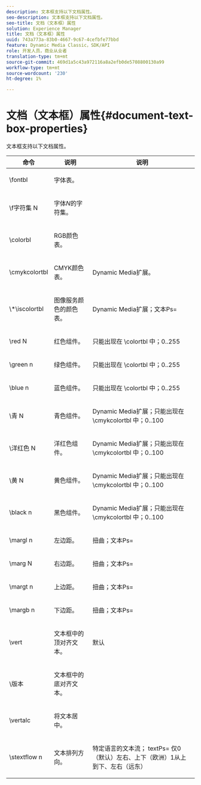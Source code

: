 ```yaml
---
description: 文本框支持以下文档属性。
seo-description: 文本框支持以下文档属性。
seo-title: 文档（文本框）属性
solution: Experience Manager
title: 文档（文本框）属性
uuid: 743a773a-83b0-4667-9c67-4cefbfe77bbd
feature: Dynamic Media Classic，SDK/API
role: 开发人员，商业从业者
translation-type: tm+mt
source-git-commit: 469d1a5c43a972116a8a2efb0de5708800130a99
workflow-type: tm+mt
source-wordcount: '230'
ht-degree: 1%

---
```



# 文档（文本框）属性{#document-text-box-properties}

文本框支持以下文档属性。

<table id="table_8E1DF8E6BD894D7A9ACFC839918E2315"> 
 <thead> 
  <tr> 
   <th class="entry"> <b>命令</b> </th> 
   <th class="entry"> <b>说明</b> </th> 
   <th class="entry"> <b>说明</b> </th> 
  </tr> 
 </thead>
 <tbody> 
  <tr> 
   <td> <span class="codeph"> \fontbl  </span> </td> 
   <td> <p>字体表。 </p> </td> 
   <td> <p> </p> </td> 
  </tr> 
  <tr> 
   <td> <span class="codeph"> \f字符集 <span class="varname"> N  </span> </span> </td> 
   <td> <p>字体<i>N</i>的字符集。 </p> </td> 
   <td> <p> </p> </td> 
  </tr> 
  <tr> 
   <td> <span class="codeph"> \colorbl  </span> </td> 
   <td> <p>RGB颜色表。 </p> </td> 
   <td> <p> </p> </td> 
  </tr> 
  <tr> 
   <td> <span class="codeph"> \cmykcolortbl  </span> </td> 
   <td> <p>CMYK颜色表。 </p> </td> 
   <td> <p>Dynamic Media扩展。 </p> </td> 
  </tr> 
  <tr> 
   <td> <span class="codeph"> \*\iscolortbl  </span> </td> 
   <td> <p>图像服务颜色的颜色表。 </p> </td> 
   <td> <p>Dynamic Media扩展；<span class="codeph">文本Ps= </span> </p> </td> 
  </tr> 
  <tr> 
   <td> <span class="codeph"> \red  <span class="varname"> N  </span> </span> </td> 
   <td> <p>红色组件。 </p> </td> 
   <td> <p>只能出现在<span class="codeph"> \colortbl </span>中；0..255 </p> </td> 
  </tr> 
  <tr> 
   <td> <span class="codeph"> \green  <span class="varname"> n  </span> </span> </td> 
   <td> <p>绿色组件。 </p> </td> 
   <td> <p>只能出现在<span class="codeph"> \colortbl </span>中；0..255 </p> </td> 
  </tr> 
  <tr> 
   <td> <span class="codeph"> \blue  <span class="varname"> n  </span> </span> </td> 
   <td> <p>蓝色组件。 </p> </td> 
   <td> <p>只能出现在<span class="codeph"> \colortbl </span>中；0..255 </p> </td> 
  </tr> 
  <tr> 
   <td> <span class="codeph"> \青 <span class="varname"> N  </span> </span> </td> 
   <td> <p>青色组件。 </p> </td> 
   <td> <p>Dynamic Media扩展；只能出现在<span class="codeph"> \cmykcolortbl </span>中；0..100 </p> </td> 
  </tr> 
  <tr> 
   <td> <span class="codeph"> \洋红色 <span class="varname"> N  </span> </span> </td> 
   <td> <p>洋红色组件。 </p> </td> 
   <td> <p>Dynamic Media扩展；只能出现在<span class="codeph"> \cmykcolortbl </span>中；0..100 </p> </td> 
  </tr> 
  <tr> 
   <td> <span class="codeph"> \黄 <span class="varname"> N  </span> </span> </td> 
   <td> <p>黄色组件。 </p> </td> 
   <td> <p>Dynamic Media扩展；只能出现在<span class="codeph"> \cmykcolortbl </span>中；0..100 </p> </td> 
  </tr> 
  <tr> 
   <td> <span class="codeph"> \black  <span class="varname"> n  </span> </span> </td> 
   <td> <p>黑色组件。 </p> </td> 
   <td> <p>Dynamic Media扩展；只能出现在<span class="codeph"> \cmykcolortbl </span>中；0..100 </p> </td> 
  </tr> 
  <tr> 
   <td> <span class="codeph"> \margl  <span class="varname"> n  </span> </span> </td> 
   <td> <p>左边距。 </p> </td> 
   <td> <p>扭曲；<span class="codeph">文本Ps= </span> </p> </td> 
  </tr> 
  <tr> 
   <td> <span class="codeph"> \marg  <span class="varname"> N  </span> </span> </td> 
   <td> <p>右边距。 </p> </td> 
   <td> <p>扭曲；<span class="codeph">文本Ps= </span> </p> </td> 
  </tr> 
  <tr> 
   <td> <span class="codeph"> \margt  <span class="varname"> n  </span> </span> </td> 
   <td> <p>上边距。 </p> </td> 
   <td> <p>扭曲；<span class="codeph">文本Ps= </span> </p> </td> 
  </tr> 
  <tr> 
   <td> <span class="codeph"> \margb  <span class="varname"> n  </span> </span> </td> 
   <td> <p>下边距。 </p> </td> 
   <td> <p>扭曲；<span class="codeph">文本Ps= </span> </p> </td> 
  </tr> 
  <tr> 
   <td> <span class="codeph"> \vert  </span> </td> 
   <td> <p>文本框中的顶对齐文本。 </p> </td> 
   <td> <p>默认 </p> </td> 
  </tr> 
  <tr> 
   <td> <span class="codeph"> \版本  </span> </td> 
   <td> <p>文本框中的底对齐文本。 </p> </td> 
   <td> <p> </p> </td> 
  </tr> 
  <tr> 
   <td> <span class="codeph"> \vertalc  </span> </td> 
   <td> <p>将文本居中。 </p> </td> 
   <td> <p> </p> </td> 
  </tr> 
  <tr> 
   <td> <span class="codeph"> \stextflow  <span class="varname"> n  </span> </span> </td> 
   <td> <p>文本排列方向。 </p> </td> 
   <td> <p>特定语言的文本流；<span class="codeph"> textPs= </span>仅0（默认）左右、上下（欧洲）1从上到下、左右（远东） </p> </td> 
  </tr> 
 </tbody> 
</table>

